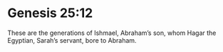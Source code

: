 # Genesis 25:12

These are the generations of Ishmael, Abraham’s son, whom Hagar the Egyptian, Sarah’s servant, bore to Abraham.
